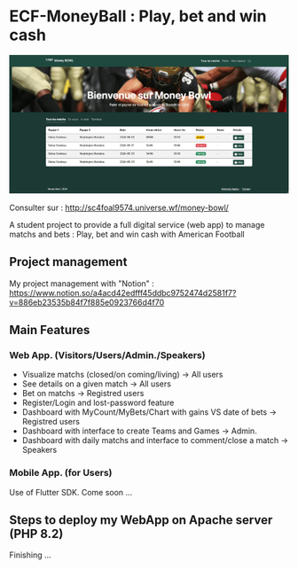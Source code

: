 # ECF-MoneyBall : Play, bet and win cash

![cover](screenshot.png)

Consulter sur : <http://sc4foal9574.universe.wf/money-bowl/>

A student project to provide a full digital service (web app) to manage matchs and bets :
Play, bet and win cash with American Football

## Project management

My project management with "Notion" : <https://www.notion.so/a4acd42edfff45ddbc9752474d2581f7?v=886eb23535b84f7f885e0923766d4f70>

## Main Features

### Web App. (Visitors/Users/Admin./Speakers)

* Visualize matchs (closed/on coming/living) -> All users
* See details on a given match -> All users
* Bet on matchs -> Registred users
* Register/Login and lost-password feature
* Dashboard with MyCount/MyBets/Chart with gains VS date of bets -> Registred users
* Dashboard with interface to create Teams and Games -> Admin.
* Dashboard with daily matchs and interface to comment/close a match -> Speakers

### Mobile App. (for Users)

Use of Flutter SDK. Come soon ...

## Steps to deploy my WebApp on Apache server (PHP 8.2)

Finishing ...
